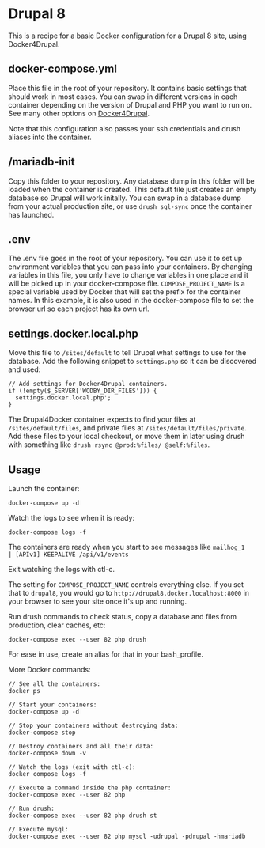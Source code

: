 # Drupal 8

This is a recipe for a basic Docker configuration for a Drupal 8 site, using Docker4Drupal.

## docker-compose.yml
Place this file in the root of your repository. It contains basic settings that should work in most cases. You can swap in different versions in each container depending on the version of Drupal and PHP you want to run on. See many other options on [Docker4Drupal](https://github.com/wodby/docker4drupal/blob/master/docker-compose.yml).

Note that this configuration also passes your ssh credentials and drush aliases into the container.

## /mariadb-init

Copy this folder to your repository. Any database dump in this folder will be loaded when the container is created. This default file just creates an empty database so Drupal will work initally. You can swap in a database dump from your actual production site, or use `drush sql-sync` once the container has launched.

## .env
The .env file goes in the root of your repository. You can use it to set up environment variables that you can pass into your containers. By changing variables in this file, you only have to change variables in one place and it will be picked up in your docker-compose file. `COMPOSE_PROJECT_NAME` is a special variable used by Docker that will set the prefix for the container names. In this example, it is also used in the docker-compose file to set the browser url so each project has its own url.

## settings.docker.local.php
Move this file to `/sites/default` to tell Drupal what settings to use for the database. Add the following snippet to `settings.php` so it can be discovered and used:

```
// Add settings for Docker4Drupal containers.
if (!empty($_SERVER['WODBY_DIR_FILES'])) {
  settings.docker.local.php';
}
```

The Drupal4Docker container expects to find your files at `/sites/default/files`, and private files at `/sites/default/files/private`. 
Add these files to your local checkout, or move them in later using drush with something like `drush rsync @prod:%files/ @self:%files`.

## Usage

Launch the container:

```
docker-compose up -d
```
Watch the logs to see when it is ready:

```
docker-compose logs -f
```

The containers are ready when you start to see messages like `mailhog_1    | [APIv1] KEEPALIVE /api/v1/events`

Exit watching the logs with ctl-c.

The setting for `COMPOSE_PROJECT_NAME` controls everything else. If you set that to `drupal8`, you would go to `http://drupal8.docker.localhost:8000` in your browser to see your site once it's up and running.


Run drush commands to check status, copy a database and files from production, clear caches, etc:

```
docker-compose exec --user 82 php drush
```
For ease in use, create an alias for that in your bash_profile.

More Docker commands:

```
// See all the containers:
docker ps

// Start your containers:
docker-compose up -d

// Stop your containers without destroying data:
docker-compose stop

// Destroy containers and all their data:
docker-compose down -v

// Watch the logs (exit with ctl-c):
docker compose logs -f

// Execute a command inside the php container:
docker-compose exec --user 82 php

// Run drush:
docker-compose exec --user 82 php drush st

// Execute mysql:
docker-compose exec --user 82 php mysql -udrupal -pdrupal -hmariadb


```